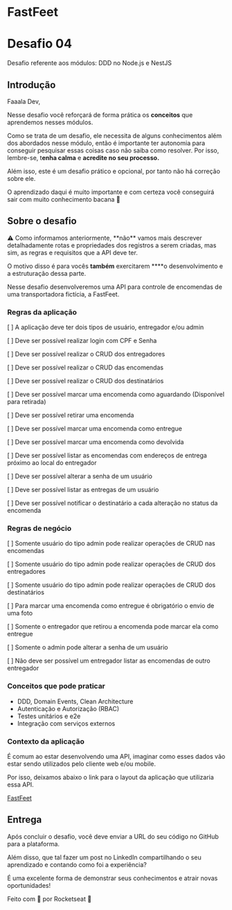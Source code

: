 # FastFeet
# Desafio 04

Desafio referente aos módulos: DDD no Node.js e NestJS

## Introdução

Faaala Dev,

Nesse desafio você reforçará de forma prática os **conceitos** que aprendemos nesses módulos.

Como se trata de um desafio, ele necessita de alguns conhecimentos além dos abordados nesse módulo, então é importante ter autonomia para conseguir pesquisar essas coisas caso não saiba como resolver. Por isso, lembre-se, t**enha calma** e **acredite no seu processo.**

Além isso, este é um desafio prático e opcional, por tanto não há correção sobre ele.

O aprendizado daqui é muito importante e com certeza você conseguirá sair com muito conhecimento bacana 💜

## Sobre o desafio

<aside>
⚠️ Como informamos anteriormente, **não** vamos mais descrever detalhadamente rotas e propriedades dos registros a serem criadas, mas sim, as regras e requisitos que a API deve ter.

O motivo disso é para vocês **também** exercitarem ****o desenvolvimento e a estruturação dessa parte.

</aside>

Nesse desafio desenvolveremos uma API para controle de encomendas de uma transportadora fictícia, a FastFeet.

### Regras da aplicação


[ ] A aplicação deve ter dois tipos de usuário, entregador e/ou admin

[ ] Deve ser possível realizar login com CPF e Senha

[ ] Deve ser possível realizar o CRUD dos entregadores

[ ] Deve ser possível realizar o CRUD das encomendas

[ ] Deve ser possível realizar o CRUD dos destinatários

[ ] Deve ser possível marcar uma encomenda como aguardando (Disponível para retirada)

[ ] Deve ser possível retirar uma encomenda

[ ] Deve ser possível marcar uma encomenda como entregue

[ ] Deve ser possível marcar uma encomenda como devolvida

[ ] Deve ser possível listar as encomendas com endereços de entrega próximo ao local do entregador

[ ] Deve ser possível alterar a senha de um usuário

[ ] Deve ser possível listar as entregas de um usuário

[ ] Deve ser possível notificar o destinatário a cada alteração no status da encomenda

### Regras de negócio


[ ] Somente usuário do tipo admin pode realizar operações de CRUD nas encomendas

[ ] Somente usuário do tipo admin pode realizar operações de CRUD dos entregadores

[ ] Somente usuário do tipo admin pode realizar operações de CRUD dos destinatários

[ ] Para marcar uma encomenda como entregue é obrigatório o envio de uma foto

[ ] Somente o entregador que retirou a encomenda pode marcar ela como entregue

[ ] Somente o admin pode alterar a senha de um usuário

[ ] Não deve ser possível um entregador listar as encomendas de outro entregador

### Conceitos que pode praticar

- DDD, Domain Events, Clean Architecture
- Autenticação e Autorização (RBAC)
- Testes unitários e e2e
- Integração com serviços externos

### Contexto da aplicação

É comum ao estar desenvolvendo uma API, imaginar como esses dados vão estar sendo utilizados pelo cliente web e/ou mobile.

Por isso, deixamos abaixo o link para o layout da aplicação que utilizaria essa API.

[FastFeet](https://www.figma.com/file/hn0qGhnSHDVst7oaY3PF72/FastFeet?type=design&node-id=0:1&mode=design&t=eLVBsXQU7wYugimZ-1)

## Entrega

Após concluir o desafio, você deve enviar a URL do seu código no GitHub para a plataforma.

Além disso, que tal fazer um post no LinkedIn compartilhando o seu aprendizado e contando como foi a experiência?

É uma excelente forma de demonstrar seus conhecimentos e atrair novas oportunidades!

Feito com 💜 por Rocketseat 👋
